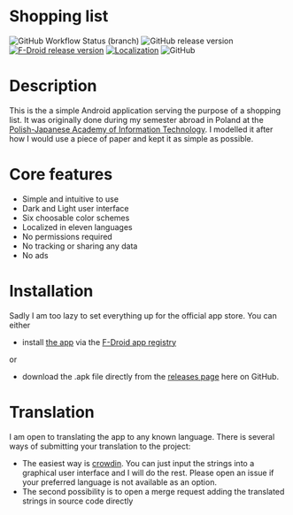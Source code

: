 # Shopping list
![GitHub Workflow Status (branch)](https://img.shields.io/github/actions/workflow/status/Abrynos/ShoppingList/ci.yml?branch=main&label=Build&logo=github)
![GitHub release version](https://img.shields.io/github/v/release/Abrynos/ShoppingList?label=Stable&logo=github)
[![F-Droid release version](https://img.shields.io/f-droid/v/pl.edu.pjwstk.s999844.shoppinglist?label=F-Droid&logo=fdroid)](https://f-droid.org/packages/pl.edu.pjwstk.s999844.shoppinglist/)
[![Localization](https://badges.crowdin.net/abrynosshoppinglist/localized.svg)](https://crowdin.com/project/abrynosshoppinglist)
![GitHub](https://img.shields.io/github/license/Abrynos/ShoppingList)

# Description
This is the a simple Android application serving the purpose of a shopping list. It was originally done during my semester abroad in Poland at the [Polish-Japanese Academy of Information Technology](https://www.pja.edu.pl/en/). I modelled it after how I would use a piece of paper and kept it as simple as possible.

# Core features
- Simple and intuitive to use
- Dark and Light user interface
- Six choosable color schemes
- Localized in eleven languages
- No permissions required
- No tracking or sharing any data
- No ads

# Installation
Sadly I am too lazy to set everything up for the official app store. You can either
- install [the app](https://f-droid.org/packages/pl.edu.pjwstk.s999844.shoppinglist/) via the [F-Droid app registry](https://f-droid.org/)

or

- download the .apk file directly from the [releases page](https://github.com/Abrynos/ShoppingList/releases/latest) here on GitHub.

# Translation
I am open to translating the app to any known language. There is several ways of submitting your translation to the project:
- The easiest way is [crowdin](https://crowdin.com/project/abrynosshoppinglist). You can just input the strings into a graphical user interface and I will do the rest. Please open an issue if your preferred language is not available as an option.
- The second possibility is to open a merge request adding the translated strings in source code directly

